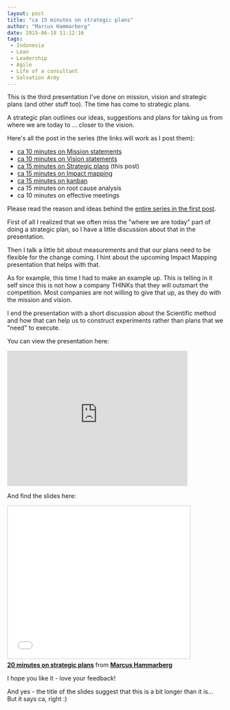 ```yaml
---
layout: post
title: "ca 15 minutes on strategic plans"
author: "Marcus Hammarberg"
date: 2015-06-18 11:12:16
tags:
 - Indonesia
 - Lean
 - Leadership
 - Agile
 - Life of a consultant
 - Salvation Army
---
```


This is the third presentation I've done on mission, vision and strategic plans (and other stuff too). The time has come to strategic plans. 

A strategic plan outlines our ideas, suggestions and plans for taking us from where we are today to ... closer to the vision. 

Here's all the post in the series (the links will work as I post them):

* [ca 10 minutes on Mission statements](/2015/06/ca--minutes-on-mission.html)
* [ca 10 minutes on Vision statements](/2015/06/ca--minutes-on-vision-statements.html) 
* [ca 15 minutes on Strategic plans](/2015/06/ca--minutes-on-vision-statements.html) (this post)
* [ca 15 minutes on Impact mapping](/2015/06/ca--minutes-on-impact-mapping.html)
* [ca 15 minutes on kanban](/2015/06/ca--minutes-on-kanban.html)
* ca 15 minutes on root cause analysis
* ca 10 minutes on effective meetings

Please read the reason and ideas behind the [entire series in the first post](/2015/06/new-series-marcus-on-business.html).

<a name='more'></a>

First of all I realized that we often miss the "where we are today" part of doing a strategic plan, so I have a little discussion about that in the presentation. 

Then I talk a little bit about measurements and that our plans need to be flexible for the change coming. I hint about the upcoming Impact Mapping presentation that helps with that. 

As for example, this time I had to make an example up. This is telling in it self since this is not how a company THINKs that they will outsmart the competition. Most companies are not willing to give that up, as they do with the mission and vision. 

I end the presentation with a short discussion about the Scientific method and how that can help us to construct experiments rather than plans that we "need" to execute. 

You can view the presentation here: 
<iframe width="420" height="315" src="https://www.youtube.com/embed/5Ibno8_CN9U" frameborder="0" allowfullscreen></iframe>

And find the slides here: 
<iframe src="//www.slideshare.net/slideshow/embed_code/key/mQX6T3lcSeNrA1" width="425" height="355" frameborder="0" marginwidth="0" marginheight="0" scrolling="no" style="border:1px solid #CCC; border-width:1px; margin-bottom:5px; max-width: 100%;" allowfullscreen> </iframe> <div style="margin-bottom:5px"> <strong> <a href="//www.slideshare.net/marcusoftnet/20-minutes-on-strategic-plans" title="20 minutes on strategic plans" target="_blank">20 minutes on strategic plans</a> </strong> from <strong><a href="//www.slideshare.net/marcusoftnet" target="_blank">Marcus Hammarberg</a></strong> </div>

I hope you like it - love your feedback!

And yes - the title of the slides suggest that this is a bit longer than it is... But it says ca, right :)
